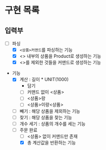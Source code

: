 # 구현 목록

## 입력부
- [ ] 파싱
  - [x] `<상품>커맨드`를 파싱하는 기능
  - [x] <> 내부의 상품을 Product로 생성하는 기능
  - [x] <>를 제외한 것들을 커맨드로 생성하는 기능
- 기능
  - [x] 계산 : 길이 * UNIT(1000)
    - 담기
    - [ ] 커맨드 없이 <상품>
    - [ ] <상품>랑
    - [ ] <상품>이랑<상품>
  - [ ] 빼기 : 해당 상품을 제외하는 기능
  - [ ] 찾기 : 해당 상품을 찾는 기능
  - [ ] 개수 세기 : 상품의 개수를 세는 기능
  - [ ] 주문 완료
    - [ ] <상품> 없이 커맨드만 존재
    - [x] 총 계산값을 반환하는 기능
